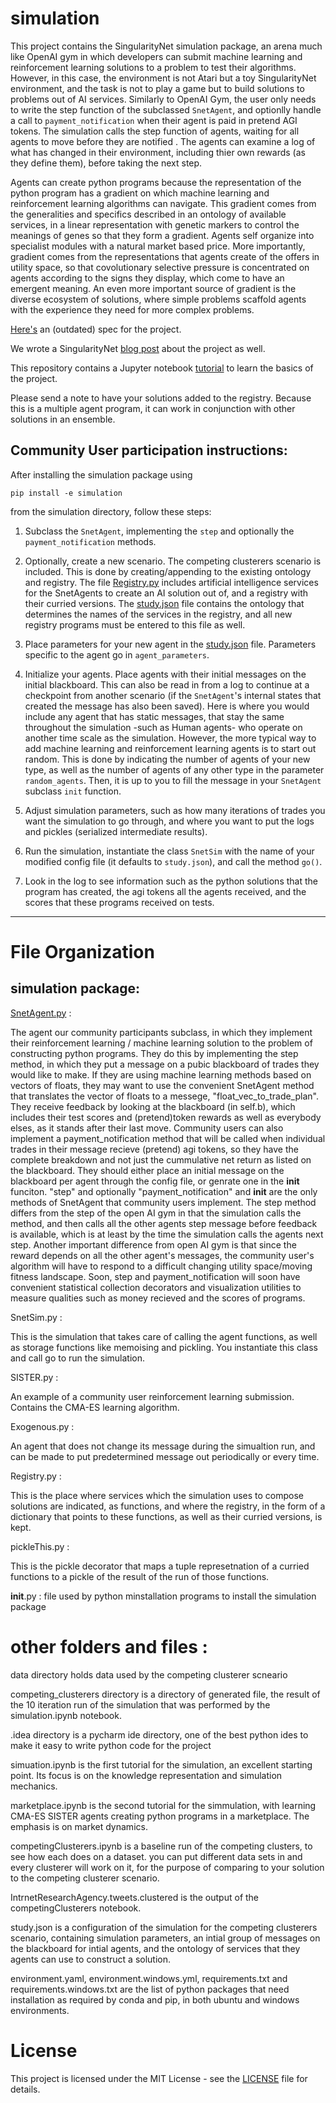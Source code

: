 # simulation

This project contains the SingularityNet simulation package, an arena much like OpenAI gym in which developers can submit machine learning and reinforcement learning solutions to a problem to test their algorithms.  However, in this case, the environment is not Atari but a toy SingularityNet environment, and the task is not to play a game but to build solutions to problems out of AI services.  Similarly to OpenAI Gym, the user only needs to write the step function of the subclassed `SnetAgent`, and optionlly handle a call to `payment_notification` when their agent is paid in pretend AGI tokens.  The simulation calls the step function of agents, waiting for all agents to move before they are notified .  The agents can examine a log of what has changed in their environment, including thier own rewards (as they define them), before taking the next step.

Agents can create python programs because the representation of the python program has a gradient on which machine learning and reinforcement learning algorithms can navigate.  This gradient comes from the generalities and specifics described in an ontology of available services, in a linear representation with genetic markers to control the meanings of genes so that they form a gradient.  Agents self organize into specialist  modules with a natural market based price. More importantly, gradient comes from the representations that agents create of the offers in utility space, so that covolutionary selective pressure is concentrated on agents according to the signs they display, which come to have an emergent meaning.  An even more important source of gradient is the diverse ecosystem of solutions, where simple problems scaffold agents with the experience they need for more complex problems.

[Here's](https://docs.google.com/document/d/1ZLcE4ekemPnplHUiE1Q4sHxlFZO3MQAdkWFEUUPcN3I/edit?usp=sharing) an (outdated) spec for the project.

We wrote a SingularityNet [blog post](https://blog.singularitynet.io/singularitynets-first-simulation-is-open-to-the-community-37445cb81bc4) about the project as well.

This repository contains a Jupyter notebook [tutorial](simulation.ipynb) to learn the basics of the project.  

Please send a note to have your solutions added to the registry.  Because this is a multiple agent program, it can work in conjunction with other solutions in an ensemble.       




## Community User participation instructions:

After installing the simulation package using 
```
pip install -e simulation
```
from the simulation directory, follow these steps:


1. Subclass the `SnetAgent`, implementing the `step` and optionally the `payment_notification` methods. 

2. Optionally, create a new scenario.  The competing clusterers scenario is included.  This is done by creating/appending to the existing ontology and registry.   The file [Registry.py](simulation/Registry.py) includes artificial intelligence services for the SnetAgents to create an AI solution out of, and a registry with their curried versions. The [study.json](simulation/study.json) file contains the ontology that determines the names of the services in the registry, and all new registry programs must be entered to this file as well.

3.  Place parameters for your new agent in the [study.json](simulation/study.json) file. Parameters specific to the agent go in `agent_parameters`.

4.  Initialize your agents.  Place agents with their initial messages on the initial blackboard. This can also be read in from a log to continue at a checkpoint from another scenario (if the `SnetAgent`'s internal states that created the message has also been saved). Here is where you would include any agent that has static messages, that stay the same throughout the simulation -such as Human agents- who operate on another time scale as the simulation. However, the more typical way to add machine learning and reinforcement learning agents is to start out random.  This is done by indicating the number of agents of your new type, as well as the number of agents of any other type in the parameter `random_agents`.   Then, it is up to you to fill the message in your `SnetAgent` subclass `init` function.

5. Adjust simulation parameters, such as how many iterations of trades you want the simulation to go through, and where you want to put the logs and pickles (serialized intermediate results).

6. Run the simulation, instantiate the class `SnetSim` with the name of your modified config file (it defaults to `study.json`), and call the method `go()`.

7. Look in the log to see information such as the python solutions that the program has created, the agi tokens all the agents received, and the scores that these programs received on tests.

*************************

#  File Organization


## simulation package:


[SnetAgent.py](simulation/SnetAgent.py)  :  

The agent our community participants subclass, in which they implement their reinforcement learning / machine learning solution to the problem of constructing python programs. They do this by implementing the step method, in which they put a message on a pubic blackboard of trades they would like to make.  If they are using machine learning methods based on vectors of floats, they may want to use the convenient SnetAgent method that translates the vector of floats to a messege, "float_vec_to_trade_plan".  They receive feedback by looking at the blackboard (in self.b), which includes their test scores and (pretend)token rewards as well as everybody elses, as it stands after their last move.  Community users can also implement a payment_notification method that will be called when individual trades in their message recieve (pretend) agi tokens, so they have the complete breakdown and not just the cummulative net return as listed on the blackboard. They should either place an initial message on the blackboard per agent through the config file, or genrate one in the __init__ funciton.  "step" and optionally "payment_notification" and __init__ are the only methods of SnetAgent that community users implement.  The step method differs from the step of the open AI gym in that the simulation calls the method, and then calls all the other agents step message before feedback is available, which is at least by the time the simulation calls the agents next step.  Another important difference from open AI gym is that since the reward depends on all the other agent's messages, the community user's algorithm will have to respond to a difficult changing utility space/moving fitness landscape. Soon, step and payment_notification will soon have convenient statistical collection decorators and visualization utilities to measure qualities such as money recieved and the scores of programs.

SnetSim.py :

This is the simulation that takes care of calling the agent functions, as well as storage functions like memoising and pickling.  You instantiate this class and call go to run the simulation.


SISTER.py : 

An example of a community user reinforcement learning submission. Contains the CMA-ES learning algorithm.  

Exogenous.py : 

An agent that does not change its message during the simualtion run, and can be made to put predetermined message out periodically or every time.  

Registry.py :

This is the place where services which the simulation uses to compose solutions are indicated, as functions, and where the registry, in the form of a dictionary that points to these functions, as well as their curried versions, is kept. 

pickleThis.py : 

This is the pickle decorator that maps a tuple represetnation of a curried functions to a pickle of the result of the run of those functions.

__init__.py :  file used by python minstallation programs to install the simulation package


# other folders and files :

data directory holds data used by the competing clusterer scneario

competing_clusterers directory is a directory of generated file, the result of the 10 iteration run of the simulation that was performed by the simulation.ipynb notebook. 

.idea directory is a pycharm ide directory, one of the best python ides to make it easy to write python code for the project

simuation.ipynb is the first tutorial for the simulation, an excellent starting point.  Its focus is on the knowledge representation and simulation mechanics.

marketplace.ipynb is the second tutorial for the simmulation, with learning CMA-ES SISTER agents creating python programs in a marketplace.  The emphasis is on market dynamics.

competingClusterers.ipynb is a baseline run of the competing clusters, to see how each does on a dataset. you can put different data sets in and every clusterer will work on it, for the purpose of comparing to your solution to the competing clusterer scenario.

IntrnetResearchAgency.tweets.clustered is the output of the competingClusterers notebook.

study.json is a configuration of the simulation for the competing clusterers scenario, containing simulation parameters, an intial group of messages on the blackboard for intial agents, and the ontology of services that they agents can use to construct a solution.  

environment.yaml, environment.windows.yml, requirements.txt and requirements.windows.txt are the list of python packages that need installation as required by conda and pip, in both ubuntu and windows  environments.

# License  
  
This project is licensed under the MIT License - see the
[LICENSE](https://github.com/singnet/alpha-daemon/blob/master/LICENSE) file for details.